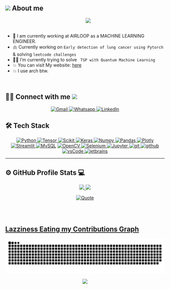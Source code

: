 ## <picture><img src = "https://github.com/7oSkaaa/7oSkaaa/blob/main/Images/about_me.gif?raw=true" width = 50px></picture> About me
<picture> <img align="right" src="https://github.com/7oSkaaa/7oSkaaa/blob/main/Images/Right_Side.gif?raw=true" width = 250px></picture>

<br><br>

- :school: I am currently working at AIRLOOP as a MACHINE LEARNING ENGINEER.
- 🫁 Currently working on `Early detection of lung cancer using Pytorch` & solving `leetcode challenges`
- :student: I’m currently trying to solve ` TSP with Quantum Machine Learning`
- :boom: You can visit My website: [here](https://zaheerh4ck3r.vercel.app/)
- :boom: I use arch btw.

<br>


## 🤝🏻 Connect with me<picture> <img src="https://github.com/7oSkaaa/7oSkaaa/blob/main/Images/Connect-with-me.gif?raw=true" width="100px"> </picture> 

<p align="center">
  <a href="mailto:zaheerh4ck3r@gmail.com">
    <img src="https://img.shields.io/badge/gmail-%23EA4335.svg?style=for-the-badge&logo=gmail&logoColor=white" alt="Gmail"/>
  </a>
  <a href="https://wa.me/+923700059475">
    <img src="https://img.shields.io/badge/whatsapp-%2325D366.svg?style=for-the-badge&logo=whatsapp&logoColor=white" alt="Whatsapp"/>
  </a>
  <a href="https://www.linkedin.com/in/zaheerh4ck3r/">
    <img src="https://img.shields.io/badge/linkedin-%230A66C2.svg?style=for-the-badge&logo=linkedin&logoColor=white" alt="LinkedIn"/>
  </a>
</p>

## 🛠 Tech Stack
<p align="center">
  <a href="https://www.python.org" target="_blank">
    <img alt="Python" src="https://img.shields.io/badge/Python-3776AB?style=for-the-badge&logo=python&logoColor=white">
  </a>
  
   <a href="" target="_blank">
    <img alt="Tensor" src="https://img.shields.io/badge/TensorFlow-FF6F00?style=for-the-badge&logo=tensorflow&logoColor=white">
  </a>

   <a href="https://scikit-learn.org/" target="_blank">
    <img alt="Scikit" src="https://img.shields.io/badge/scikit_learn-F7931E?style=for-the-badge&logo=scikit-learn&logoColor=white">
  </a>

   <a href="https://keras.io/" target="_blank">
    <img alt="Keras" src="https://img.shields.io/badge/Keras-D00000?style=for-the-badge&logo=Keras&logoColor=white">
  </a>

   <a href="https://numpy.org/" target="_blank">
    <img alt="Numpy" src="https://img.shields.io/badge/Numpy-777BB4?style=for-the-badge&logo=numpy&logoColor=white">
  </a>

   <a href="https://pandas.pydata.org/" target="_blank">
    <img alt="Pandas" src="https://img.shields.io/badge/Pandas-2C2D72?style=for-the-badge&logo=pandas&logoColor=white">
  </a>

   <a href="https://plotly.com/" target="_blank">
    <img alt="Plotly" src="https://img.shields.io/badge/Plotly-239120?style=for-the-badge&logo=plotly&logoColor=white">
  </a>

   <a href="https://streamlit.io/" target="_blank">
    <img alt="Streamlit" src="https://img.shields.io/badge/Streamlit-FF4B4B?style=for-the-badge&logo=Streamlit&logoColor=white">
  </a>
<a href="https://www.mysql.com/"><img alt="MySQL" src="https://img.shields.io/badge/Microsoft%20SQL%20Server-CC2927?style=for-the-badge&logo=microsoft%20sql%20server&logoColor=white"></a>

   <a href="https://opencv.org/" target="_blank">
    <img alt="OpenCV" src="https://img.shields.io/badge/OpenCV-27338e?style=for-the-badge&logo=OpenCV&logoColor=white">	
  </a>
   <a href="https://www.selenium.dev/" target="_blank">
    <img alt="Selenium" src="https://img.shields.io/badge/Selenium-43B02A?style=for-the-badge&logo=Selenium&logoColor=white">
  </a>
   <a href="https://jupyter.org/" target="_blank">
    <img alt="Jupyter" src="https://img.shields.io/badge/Jupyter-F37626.svg?&style=for-the-badge&logo=Jupyter&logoColor=white">
  </a>
  <a href="https://git-scm.com/" target="_blank">
    <img src="https://img.shields.io/badge/git-F05032.svg?style=for-the-badge&logo=git&logoColor=white"
      alt="git"/>
  </a>
  <a href="https://github.com/ELanza-48" target="_blank">
    <img src="https://img.shields.io/badge/github-181717.svg?style=for-the-badge&logo=github&logoColor=white" alt="github" />
  </a>
  <a href="https://code.visualstudio.com/" target="_blank">
    <img src="https://img.shields.io/badge/vscode-007ACC.svg?style=for-the-badge&logo=visualstudiocode&logoColor=white" alt="vsCode"/> 
  </a>
  <a href="https://www.jetbrains.com/" target="_blank">
    <img src="https://img.shields.io/badge/PyCharm-000000.svg?&style=for-the-badge&logo=PyCharm&logoColor=white" alt="jetbrains" />
  </a>
</p>

---
## ⚙️ GitHub Profile Stats 💻
<p align="center">
<a href="https://github.com/zaheerh4ck3r">
  <img height="180em" src="https://github-readme-stats-eight-theta.vercel.app/api?username=zaheerh4ck3r&show_icons=true&theme=algolia&include_all_commits=true&count_private=true"/>
  <img height="180em" src="https://github-readme-stats-eight-theta.vercel.app/api/top-langs/?username=zaheerh4ck3r&layout=compact&langs_count=8&theme=algolia"/>
</a>
</p>
<p align = "center">
	<a href="https://github.com/piyushsuthar/github-readme-quotes"> <img alt = "Quote" src="https://quotes-github-readme.vercel.app/api?type=horizontal&theme=tokyonight&animation=grow_out_in&quoteCategory=programming">
</p>
</br></br>

## Lazziness Eating my Contributions Graph
	
<p align = "center">
	<img src = "https://github.com/zahid-marwat/zahid-marwat/blob/output/github-snake-dark.svg" alt = "Snake Game"/>
</p>



<p align="center">
  <img src="https://capsule-render.vercel.app/api?type=waving&height=140&color=gradient&customColorList=11&text=Till%20the%20next%20patch&textBg=false&fontAlignY=80&section=footer&reversal=true&animation=twinkling&fontAlign=60"/>
</p>
